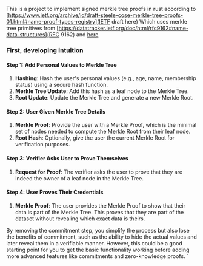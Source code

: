 This is a project to implement signed merkle tree proofs in rust according to [https://www.ietf.org/archive/id/draft-steele-cose-merkle-tree-proofs-01.html#name-proof-types-registry](IETF draft here)
Which uses merkle tree primitives from [https://datatracker.ietf.org/doc/html/rfc9162#name-data-structures](RFC 9162) and [here](https://github.com/transmute-industries/rfc9162/)

### First, developing intuition

#### Step 1: Add Personal Values to Merkle Tree

1. **Hashing**: Hash the user's personal values (e.g., age, name, membership status) using a secure hash function.
2. **Merkle Tree Update**: Add this hash as a leaf node to the Merkle Tree.
3. **Root Update**: Update the Merkle Tree and generate a new Merkle Root.

#### Step 2: User Given Merkle Tree Details

1. **Merkle Proof**: Provide the user with a Merkle Proof, which is the minimal set of nodes needed to compute the Merkle Root from their leaf node.
2. **Root Hash**: Optionally, give the user the current Merkle Root for verification purposes.

#### Step 3: Verifier Asks User to Prove Themselves

1. **Request for Proof**: The verifier asks the user to prove that they are indeed the owner of a leaf node in the Merkle Tree.

#### Step 4: User Proves Their Credentials

1. **Merkle Proof**: The user provides the Merkle Proof to show that their data is part of the Merkle Tree. This proves that they are part of the dataset without revealing which exact data is theirs.

By removing the commitment step, you simplify the process but also lose the benefits of commitment, such as the ability to hide the actual values and later reveal them in a verifiable manner. However, this could be a good starting point for you to get the basic functionality working before adding more advanced features like commitments and zero-knowledge proofs.
`